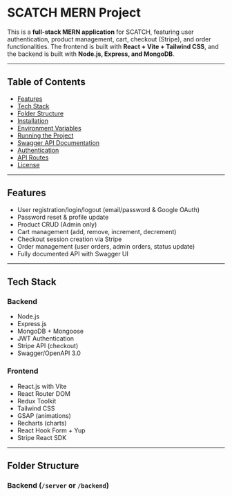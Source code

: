 # SCATCH MERN Project

This is a **full-stack MERN application** for SCATCH, featuring user authentication, product management, cart, checkout (Stripe), and order functionalities. The frontend is built with **React + Vite + Tailwind CSS**, and the backend is built with **Node.js, Express, and MongoDB**.

---

## Table of Contents

- [Features](#features)  
- [Tech Stack](#tech-stack)  
- [Folder Structure](#folder-structure)  
- [Installation](#installation)  
- [Environment Variables](#environment-variables)  
- [Running the Project](#running-the-project)  
- [Swagger API Documentation](#swagger-api-documentation)  
- [Authentication](#authentication)  
- [API Routes](#api-routes)  
- [License](#license)  

---

## Features

- User registration/login/logout (email/password & Google OAuth)  
- Password reset & profile update  
- Product CRUD (Admin only)  
- Cart management (add, remove, increment, decrement)  
- Checkout session creation via Stripe  
- Order management (user orders, admin orders, status update)  
- Fully documented API with Swagger UI  

---

## Tech Stack

### Backend

- Node.js  
- Express.js  
- MongoDB + Mongoose  
- JWT Authentication  
- Stripe API (checkout)  
- Swagger/OpenAPI 3.0  

### Frontend

- React.js with Vite  
- React Router DOM  
- Redux Toolkit  
- Tailwind CSS  
- GSAP (animations)  
- Recharts (charts)  
- React Hook Form + Yup  
- Stripe React SDK  

---

## Folder Structure

### Backend (`/server` or `/backend`)

